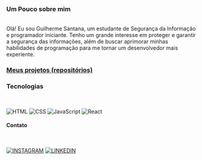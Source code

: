 


### Um Pouco sobre mim 

</br>
Olá! Eu sou Guilherme Santana, um estudante de Segurança da Informação e programador iniciante. Tenho um grande interesse em proteger e garantir a segurança das informações, além de buscar aprimorar minhas habilidades de programação para me tornar um desenvolvedor mais experiente.



### [Meus projetos (repositórios)](https://github.com/GuilhermeSantana1?tab=stars)


### Tecnologias
</br>

![HTML](https://img.shields.io/badge/-HTML-0D1117?style=for-the-badge&logo=HTML5&logoColor=FF8C00&labelColor=0D1117) ![CSS](https://img.shields.io/badge/-CSS-0D1117?style=for-the-badge&logo=CSS3&logoColor=1572B6&labelColor=0D1117) ![JavaScript](https://img.shields.io/badge/-JavaScript-0D1117?style=for-the-badge&logo=javascript&labelColor=0D1117) ![React](https://img.shields.io/badge/-React-0D1117?style=for-the-badge&logo=react&labelColor=0D1117) 


#### Contato 
</br>

[![INSTAGRAM](https://img.shields.io/badge/Instagram-black?style=for-the-badge&logo=instagram)](https://www.instagram.com/guiizzera1/)
[![LINKEDIN](https://img.shields.io/badge/Linkedin-black?style=for-the-badge&logo=linkedin)](https://www.linkedin.com/in/guilherme-silva-754482103/)
